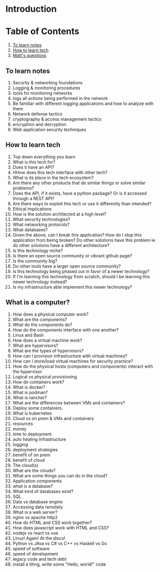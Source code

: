 # Introduction

# Table of Contents
1. [To learn notes](to-learn-notes)
1. [How to learn tech](how-to-learn-tech)
1. [Matt's questions](what-is-a-computer)

## To learn notes
1. Security & networking foundations
1. Logging & monitoring procedures
 1. tools for monitoring networks
  1. logs all actions being performed in the network
 1. Be familiar with different logging applicatoins and how to analyze with them
1. Network defense tactics
1. cryptography & access management tactics
 1. encryption and decryption
1. Web application security techniques

## How to learn tech
1. Top down everything you learn
1. What is this tech for?
 1. Does it have an API?
 1. HHow does this tech interface with other tech?
  1. What is its place in the tech ecosystem?
  1. Are there any other products that do similar things or solve similar problems?
  1. Does the API, if it exists, have a python package? Or is it accessed through a REST API?
 1. Are there ways to exploit this tech or use it differently than intended?
  1. Ethical implications
  1. How is the solution architected at a high level?
   1. What security technologies?
   1. What networking protocols?
   1. What databases?
   1. Given the above, can I break this application? How do I stop this application from being broken? Do other solutions have this problem ie do other solutions have a different architecture?
 1. Is this technology niche?
  1. Is there an open source community or vibrant github page?
   1. Is the community big?
   1. Do other tools have a larger open source community?
  1. Is this technology being phased out in favor of a newer technology?
   1. If I'm learning this technology from scratch, should I be learning this newer technology instead?
   1. Is my infrastructure able implement this newer technology?

## What is a computer?
1. How does a physical computer work?
 1. What are the components?
 1. What do the components do?
 1. How do the components interface with one another?
1. Linux and Bash
1. How does a virtual machine work?
 1. What are hypervisors?
 1. What are the types of hypervisors?
 1. How can I provision infrastructure with virtual machines?
 1. How can I store/load virtual machines for security practice?
 1. How do the physical hosts (computers and components) interact with the hypervisor
  1. Logical vs physical provisioning
1. How do containers work?
 1. What is docker?
 1. What is podman?
 1. What is rancher?
 1. What are the differences between VMs and containers?
 1. Deploy some containers.
 1. What is kubernetes
 1. Cloud vs on prem & VMs and containers
  1. resources
  1. money
  1. time to deployment
  1. auto healing infrastructure
  1. logging
  1. deployment strategies
  1. benefit of on prem
  1. benefit of cloud
1. The cloud(s)
 1. What are the clouds?
 1. What are some things you can do in the cloud?
1. Application components
 1. what is a database?
  1. What kind of databases exist?
  1. SQL
  1. Data vs database engine
  1. Accessing data remotely
 1. What is a web server?
  1. nginx vs apache http2
 1. How do HTML and CSS work together?
 1. How does javascript work with HTML and CSS?
  1. nodejs vs react vs vue
 1. Linux! Again! At the disco!
 1. Python vs JAva vs C# vs C++ vs Haskell vs Go
  1. speed of software
  1. speed of development
  1. legacy code and tech debt
  1. install a tihng, write some "Hello, world!" code

